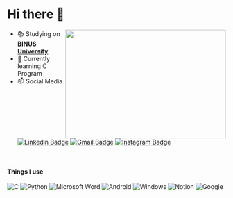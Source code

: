  # Hi there 👋 

<!--
**JasonNicholas07/JasonNicholas07** is a ✨ _special_ ✨ repository because its `README.md` (this file) appears on your GitHub profile.

Here are some ideas to get you started:

- 🔭 I’m currently working on ...
- 🌱 I’m currently learning ...
- 👯 I’m looking to collaborate on ...
- 🤔 I’m looking for help with ...
- 💬 Ask me about ...
- 📫 How to reach me: ...
- 😄 Pronouns: ...
- ⚡ Fun fact: ...
-->


<img align="right" width="370" height="250" src="https://github.com/user-attachments/assets/cbacaf0d-eb9c-422e-a5b2-a8d6c5a5483b">

- 📚 Studying on [**BINUS University**](https://binus.ac.id/)
- 🌱 Currently learning C Program
- 📫 Social Media                  
[![Linkedin Badge](https://img.shields.io/badge/-Jason-0a66c2?style=flat&logo=Linkedin&logoColor=white&link=https://www.linkedin.com/in/jason-nicholas-winata/)](https://www.linkedin.com/in/jason-nicholas-winata/)
[![Gmail Badge](https://img.shields.io/badge/-jasonoey07-c71610?style=flat&logo=Gmail&logoColor=white&link=mailto:jasonoey07@gmail.com)](mailto:jasonoey07@gmail.com)
[![Instagram Badge](https://img.shields.io/badge/-@_jasonnw-C13584?style=flat&logo=instagram&logoColor=white&link=https://instagram.com/_jasonnw/)](https://instagram.com/_jasonnw)

</br>

#### Things I use
![C](https://img.shields.io/badge/c-%2300599C.svg?style=for-the-badge&logo=c&logoColor=white)
![Python](https://img.shields.io/badge/python-3670A0?style=for-the-badge&logo=python&logoColor=ffdd54)
![Microsoft Word](https://img.shields.io/badge/Microsoft_Word-2B579A?style=for-the-badge&logo=microsoft-word&logoColor=white)
![Android](https://img.shields.io/badge/Android-3DDC84?style=for-the-badge&logo=android&logoColor=white)
![Windows](https://img.shields.io/badge/Windows-0078D6?style=for-the-badge&logo=windows&logoColor=white)
![Notion](https://img.shields.io/badge/Notion-%23000000.svg?style=for-the-badge&logo=notion&logoColor=white)
![Google](https://img.shields.io/badge/google-4285F4?style=for-the-badge&logo=google&logoColor=white)

